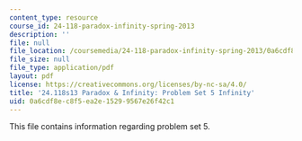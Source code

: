 ```yaml
---
content_type: resource
course_id: 24-118-paradox-infinity-spring-2013
description: ''
file: null
file_location: /coursemedia/24-118-paradox-infinity-spring-2013/0a6cdf8ec8f5ea2e15299567e26f42c1_MIT24_118S13_ProbSet5.pdf
file_size: null
file_type: application/pdf
layout: pdf
license: https://creativecommons.org/licenses/by-nc-sa/4.0/
title: '24.118s13 Paradox & Infinity: Problem Set 5 Infinity'
uid: 0a6cdf8e-c8f5-ea2e-1529-9567e26f42c1
---
```

This file contains information regarding problem set 5.